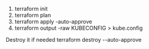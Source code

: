 1. terraform init
2. terraform plan
3. terraform apply -auto-approve
4. terraform output -raw KUBECONFIG > kube.config

Destroy it if needed
terraform destroy --auto-approve